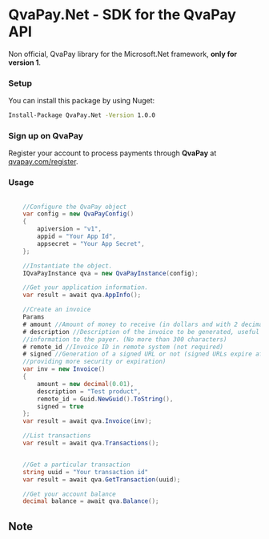 # QvaPay.Net - SDK for the QvaPay API 

Non official, QvaPay library for the Microsoft.Net framework, **only for version 1**.

### Setup

You can install this package by using Nuget:

```bash
Install-Package QvaPay.Net -Version 1.0.0
```

### Sign up on **QvaPay**

Register your account to process payments through **QvaPay** at [qvapay.com/register](https://qvapay.com/register).

### Usage
```C# 
    
    //Configure the QvaPay object
    var config = new QvaPayConfig() 
    {
        apiversion = "v1",
        appid = "Your App Id",
        appsecret = "Your App Secret",
    };

    //Instantiate the object.
    IQvaPayInstance qva = new QvaPayInstance(config);

    //Get your application information.
    var result = await qva.AppInfo();

    //Create an invoice
    Params
    # amount //Amount of money to receive (in dollars and with 2 decimal places)
    # description //Description of the invoice to be generated, useful to provide
    //information to the payer. (No more than 300 characters)
    # remote_id //Invoice ID in remote system (not required)
    # signed //Generation of a signed URL or not (signed URLs expire after 30 minutes,
    //providing more security or expiration)
    var inv = new Invoice()
    {
        amount = new decimal(0.01),
        description = "Test product",
        remote_id = Guid.NewGuid().ToString(),
        signed = true 
    };
    var result = await qva.Invoice(inv);

    //List transactions
    var result = await qva.Transactions();


    //Get a particular transaction
    string uuid = "Your transaction id"
    var result = await qva.GetTransaction(uuid);

    //Get your account balance
    decimal balance = await qva.Balance();

```
## Note